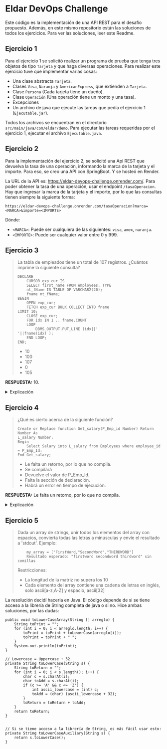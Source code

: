 # Eldar DevOps Challenge
Este código es la implementación de una API REST para el desafío propuesto. Además, en este mismo repositorio están las soluciones de todos los ejercicios. Para ver las soluciones, leer este Readme.


## Ejercicio 1
Para el ejercicio 1 se solicitó realizar un programa de prueba que tenga tres objetos de tipo `Tarjeta` y que haga diversas operaciones. Para realizar este ejercicio tuve que implementar varias cosas: 

- Una clase abstracta `Tarjeta`.
- Clases `Visa`, `Naranja` y `AmericanExpress`, que extienden a `Tarjeta`.
- Clase `Persona` (Cada tarjeta tiene un dueño).
- Clase `Operación` (Una operación tiene un monto y una tasa).
- Excepciones
- Un archivo de java que ejecute las tareas que pedía el ejercicio 1 (`Ejecutable.jar`).

Todos los archivos se encuentran en el directorio `src/main/java/com/eldar/demo`. Para ejecutar las tareas requeridas por el ejercicio 1, ejecutar el archivo `Ejecutable.java`. 

## Ejercicio 2
Para la implementación del ejercicio 2, se solicitó una Api REST que devuelva la tasa de una operación, informando la marca de la tarjeta y el importe. Para eso, se creo una API con SpringBoot. Y se hosteó en Render. 

La URL de la API es: https://eldar-devops-challenge.onrender.com/. Para poder obtener la tasa de una operación, usar el endpoint `/tasaOperacion`. Hay que ingresar la marca de la tarjeta y el importe, por lo que las consultas tienen siempre la siguiente forma:

```
https://eldar-devops-challenge.onrender.com/tasaOperacion?marca=<MARCA>&importe=<IMPORTE>
```

Dónde: 

- `<MARCA>`: Puede ser cualquiera de las siguientes: `visa`, `amex`, `naranja`.
- `<IMPORTE>`: Puede ser cualquier valor entre 0 y 999.

## Ejercicio 3
> La tabla de empleados tiene un total de 107 registros. ¿Cuántos imprime la siguiente consulta?
> ```
> DECLARE
>     CURSOR exp_cur IS
>     SELECT first_name FROM employees; TYPE
>     nt_fName IS TABLE OF VARCHAR2(20);
>     fname nt_fName;
> BEGIN
>     OPEN exp_cur;
>     FETCH exp_cur BULK COLLECT INTO fname
> LIMIT 10;
>     CLOSE exp_cur;
>     FOR idx IN 1 .. fname.COUNT
>     LOOP
>         DBMS_OUTPUT.PUT_LINE (idx||'
> '||fname(idx) );
>     END LOOP;
> END;
> ```
> - 10
> - 100
> - 107
> - 0
> - 105

**RESPUESTA:** 10.

<Details>
<Summary>Explicación</Summary>
<br>
Se puede desglosar este código en varias partes para entender qué es lo que hace:

```
CURSOR exp_cur IS
SELECT first_name FROM employees;
```
Se define un cursor llamado `exp_cur`. Este selecciona la columna `first_name` de la tabla `employees`.

Un cursor es una estructura de control que sirve para apuntar y seleccionar una fila de datos de un result set dado.

```
TYPE nt_fName IS TABLE OF VARCHAR2(20);
```
Se define un tipo de tabla llamado `nt_fName`. Es una tabla de cadenas de texto (`VARCHAR2`), de un tamaño máximo de 20 caracteres.

```
fname nt_fName
```

Se crea una variable llamada `fname`, de tipo de tabla `nt_fName` (el tipo de tabla creado arriba).

```
OPEN exp_cur
```

Se abre el cursor. Los cursores se abren para comenzar a recuperar datos.

```
FETCH exp_cur BULK COLLECT INTO fname LIMIT 10
```

Se recuperan 10 filas del cursor y se almacenan en la variable `fname`, usando la cláusula `BULK COLLECT INTO`.

```
CLOSE exp_cur;
```

Se cierra el cursor. 

```
FOR idx IN 1 .. fname.COUNT
LOOP
    DBMS_OUTPUT.PUT_LINE (idx||' '||fname(idx));
END LOOP;
```
Se usa un bucle `FOR` para iterar a través de los elementos de la variable `fname`. Se imprime cada nombre junto con su índice usando `DBMS_OUTPUT.PUT_LINE`. Este for itera sobre todos los elementos de `fname`. Por como fue creado y llenado `fname`, sabemos que este bucle siempre va a imprimir 10 elementos.

</Details>

## Ejercicio 4
> ¿Qué es cierto acerca de la siguiente función?
> ```
> Create or Replace function Get_salary(P_Emp_id Number) Return Number As
> L_salary Number;
> Begin
>     Select Salary into L_salary from Employees where employee_id = P_Emp_Id;
> End Get_salary;
> ```
> - Le falta un retorno, por lo que no compila.
> - Se compilará
> - Devuelve el valor de P_Emp_Id.
> - Falta la sección de declaración.
> - Habrá un error en tiempo de ejecución. 

**RESPUESTA:** Le falta un retorno, por lo que no compila.

<Details>
<Summary>Explicación</Summary>
    
En el header de la función dice que retorna un `Number`, pero la función no retorna nada. 
</Details>

## Ejercicio 5
> Dada un array de strings, unir todos los elementos del array con espacios, convierta todas las letras a minúsculas y envíe el resultado a 'stdout'.
> Ejemplo:
> ```
>     my_array = ["FirstWord,"SecondWord","THIRDWORD"]
>     Resultado esperado: "firstword secondword thirdword" sin comillas
> ```
> Restricciones:
> - La longitud de la matriz no supera los 10
> - Cada elemento del array contiene una cadena de letras en inglés, solo ascii\[a-z,A-Z] y espacio, ascii\[32]

La resolución decidí hacerla en Java. El código depende de si se tiene acceso a la librería de String completa de java o si no. Hice ambas soluciones, por las dudas:

```
public void toLowerCaseArray(String [] arreglo) {
    String toPrint = "";
    for (int i = 0; i < arreglo.length; i++) {
        toPrint = toPrint + toLowerCase(arreglo[i]);
        toPrint = toPrint + " ";
    }
    System.out.println(toPrint);
}

// Lowercase = Uppercase + 32.
private String toLowerCase(String s) {
    String toReturn = "";
    for (int i = 0; i < s.length(); i++) {
        char c = s.charAt(i);
        char toAdd = s.charAt(i);
        if (c >= 'A' && c <= 'Z') {
            int ascii_lowercase = (int) c;
            toAdd = (char) (ascii_lowercase + 32);
        }
        toReturn = toReturn + toAdd;
    }
    return toReturn;
}


// Si se tiene acceso a la librería de String, es más fácil usar esto:
private String toLowerCaseAuxiliary(String s) {
    return s.toLowerCase();
}
```

